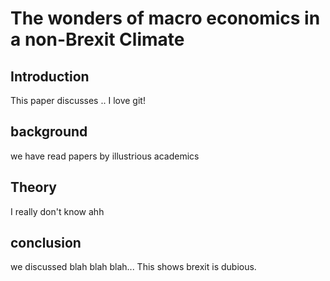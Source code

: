 
# The wonders of macro economics in a non-Brexit Climate

## Introduction

This paper discusses ..
I love git!

## background

we have read papers by illustrious academics

## Theory

I really don't know ahh

## conclusion

we discussed blah blah blah...
This shows brexit is dubious.
